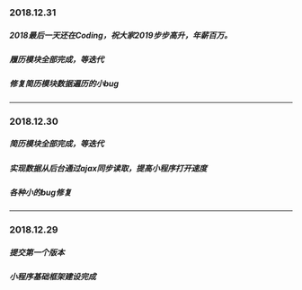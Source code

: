 ### 2018.12.31

##### 2018最后一天还在Coding，祝大家2019步步高升，年薪百万。

##### 履历模块全部完成，等迭代

##### 修复简历模块数据遍历的小bug

---------------------------------------------------------------------------------------

### 2018.12.30

##### 简历模块全部完成，等迭代

##### 实现数据从后台通过ajax同步读取，提高小程序打开速度
##### 各种小的bug修复

------------------------------------------------------------

### 2018.12.29

##### 提交第一个版本
##### 小程序基础框架建设完成